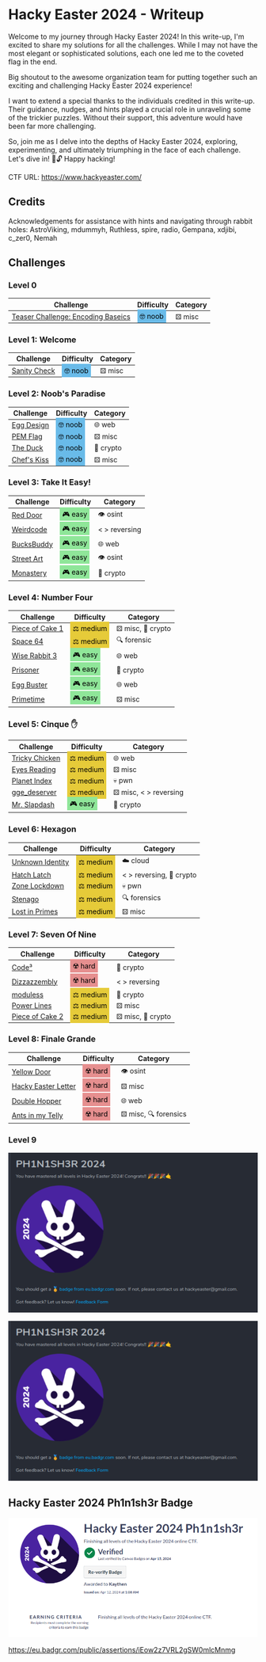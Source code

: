 # Hacky Easter 2024 - Writeup

Welcome to my journey through Hacky Easter 2024! In this write-up, I'm excited to share my solutions for all the challenges. While I may not have the most elegant or sophisticated solutions, each one led me to the coveted flag in the end.

Big shoutout to the awesome organization team for putting together such an exciting and challenging Hacky Easter 2024 experience!

I want to extend a special thanks to the individuals credited in this write-up. Their guidance, nudges, and hints played a crucial role in unraveling some of the trickier puzzles. Without their support, this adventure would have been far more challenging.

So, join me as I delve into the depths of Hacky Easter 2024, exploring, experimenting, and ultimately triumphing in the face of each challenge. Let's dive in! 🥚🔓 Happy hacking!

CTF URL: https://www.hackyeaster.com/ 

## Credits
Acknowledgements for assistance with hints and navigating through rabbit holes: AstroViking, mdummyh, Ruthless, spire, radio, Gempana, xdjibi, c_zer0, Nemah

## Challenges

### Level 0 

| Challenge | Difficulty | Category |
|-----------|------------|--------|
| [Teaser Challenge: Encoding Baseics](<Level 0 - Teaser/README.md>) | <span style="background-color: #69bbe9; padding: 5px; color: black;">🤓 noob</span> | ⚄ misc |


### Level 1: Welcome

| Challenge | Difficulty | Category |
|-----------|------------|--------|
| [Sanity Check](<Level 1 - Welcome/Sanitiy Check/README.md>) | <span style="background-color: #69bbe9; padding: 5px; color: black;">🤓 noob</span> | ⚄ misc |


### Level 2: Noob's Paradise

| Challenge | Difficulty | Category |
|-----------|------------|--------|
| [Egg Design](<Level 2 - Noob's Paradise/Egg Design/README.md>) | <span style="background-color: #69bbe9; padding: 5px; color: black;">🤓 noob</span> | 🌐 web |
| [PEM Flag](<Level 2 - Noob's Paradise/PEM Flag/README.md>) | <span style="background-color: #69bbe9; padding: 5px; color: black;">🤓 noob</span> | ⚄ misc |
| [The Duck](<Level 2 - Noob's Paradise/The Duck/README.md>) | <span style="background-color: #69bbe9; padding: 5px; color: black;">🤓 noob</span> | 🔐 crypto |
| [Chef's Kiss](<Level 2 - Noob's Paradise/Chef's Kiss 👌/README.md>) | <span style="background-color: #69bbe9; padding: 5px; color: black;">🤓 noob</span> | ⚄ misc |

### Level 3: Take It Easy!

| Challenge | Difficulty | Category |
|-----------|------------|--------|
| [Red Door](<Level 3 - Take It Easy/Red Door/README.md>) | <span style="background-color: #8fe699; padding: 5px; color: black;">🎮 easy</span> | 👁️ osint |
| [Weirdcode](<Level 3 - Take It Easy/Weird Code/README.md>) | <span style="background-color: #8fe699; padding: 5px; color: black;">🎮 easy</span> | < > reversing |
| [BucksBuddy](<Level 3 - Take It Easy/BucksBuddy/README.md>) | <span style="background-color: #8fe699; padding: 5px; color: black;">🎮 easy</span> | 🌐 web |
| [Street Art](<Level 3 - Take It Easy/Street Art/README.md>) | <span style="background-color: #8fe699; padding: 5px; color: black;">🎮 easy</span> | 👁️ osint |
| [Monastery](<Level 3 - Take It Easy/Monastery/README.md>) | <span style="background-color: #8fe699; padding: 5px; color: black;">🎮 easy</span> | 🔐 crypto |

### Level 4: Number Four

| Challenge | Difficulty | Category |
|-----------|------------|--------|
| [Piece of Cake 1](<Level 4 - Number Four/Piece of Cake 1/README.md>) | <span style="background-color: #e6cb39; padding: 5px; color: black;">⚖️ medium</span> | ⚄ misc, 🔐 crypto |
| [Space 64](<Level 4 - Number Four/Space 64/README.md>) | <span style="background-color: #e6cb39; padding: 5px; color: black;">⚖️ medium</span> | 🔍 forensic |
| [Wise Rabbit 3](<Level 4 - Number Four/Wise Rabbit 3/README.md>) | <span style="background-color: #8fe699; padding: 5px; color: black;">🎮 easy</span> | 🌐 web |
| [Prisoner](<Level 4 - Number Four/Prisoners/README.md>) | <span style="background-color: #8fe699; padding: 5px; color: black;">🎮 easy</span> | 🔐 crypto |
| [Egg Buster](<Level 4 - Number Four/Egg Busters/README.md>) | <span style="background-color: #8fe699; padding: 5px; color: black;">🎮 easy</span> | 🌐 web |
| [Primetime](<Level 4 - Number Four/Primetime/README.md>) | <span style="background-color: #8fe699; padding: 5px; color: black;">🎮 easy</span> | ⚄ misc |

### Level 5: Cinque ✋

| Challenge | Difficulty | Category |
|-----------|------------|--------|
| [Tricky Chicken](<Level 5 - Cinque ✋/Tricky Chicken/README.md>) | <span style="background-color: #e6cb39; padding: 5px; color: black;">⚖️ medium</span> | 🌐 web |
| [Eyes Reading](<Level 5 - Cinque ✋/​Eyes Reading/README.md>) | <span style="background-color: #e6cb39; padding: 5px; color: black;">⚖️ medium</span> | ⚄ misc |
| [Planet Index](<Level 5 - Cinque ✋/Planet Index/README.md>) | <span style="background-color: #e6cb39; padding: 5px; color: black;">⚖️ medium</span> | 💀 pwn |
| [gge_deserver](<Level 5 - Cinque ✋/gge_desrever/README.md>) | <span style="background-color: #e6cb39; padding: 5px; color: black;">⚖️ medium</span> | ⚄ misc, < > reversing |
| [Mr. Slapdash](<Level 5 - Cinque ✋/Mr. Slapdash/README.md>) | <span style="background-color: #8fe699; padding: 5px; color: black;">🎮 easy</span> | 🔐 crypto |


### Level 6: Hexagon

| Challenge | Difficulty | Category |
|-----------|------------|--------|
| [Unknown Identity](<Level 6 - Hexagon/Unknown Identity/README.md>) | <span style="background-color: #e6cb39; padding: 5px; color: black;">⚖️ medium</span> | ☁️ cloud |
| [Hatch Latch](<Level 6 - Hexagon/Hatch Latch/README.md>) | <span style="background-color: #e6cb39; padding: 5px; color: black;">⚖️ medium</span> | < > reversing, 🔐 crypto |
| [Zone Lockdown](<Level 6 - Hexagon/Zone Lockdown/README.md>) | <span style="background-color: #e6cb39; padding: 5px; color: black;">⚖️ medium</span> | 💀 pwn |
| [Stenago](<Level 6 - Hexagon/Stenago/README.md>) | <span style="background-color: #e6cb39; padding: 5px; color: black;">⚖️ medium</span> | 🔍 forensics |
| [Lost in Primes](<Level 6 - Hexagon/Lost in Primes/README.md>) | <span style="background-color: #e6cb39; padding: 5px; color: black;">⚖️ medium</span> | ⚄ misc |

### Level 7: Seven Of Nine

| Challenge | Difficulty | Category |
|-----------|------------|--------|
| [Code³](<Level 7 - Seven Of Nine/Code³/README.md>) | <span style="background-color: #e68f8f; padding: 5px; color: black;">☢️ hard</span> | 🔐 crypto |
| [Dizzazzembly](<Level 7 - Seven Of Nine/Dizzazzembly/README.md>) | <span style="background-color: #e68f8f; padding: 5px; color: black;">☢️ hard</span> | < > reversing |
| [moduless](<Level 7 - Seven Of Nine/moduless/README.md>) | <span style="background-color: #e6cb39; padding: 5px; color: black;">⚖️ medium</span> | 🔐 crypto |
| [Power Lines](<Level 7 - Seven Of Nine/Power Lines/README.md>) | <span style="background-color: #e6cb39; padding: 5px; color: black;">⚖️ medium</span> | ⚄ misc |
| [Piece of Cake 2](<Level 7 - Seven Of Nine/Piece of Cake 2/README.md>) | <span style="background-color: #e6cb39; padding: 5px; color: black;">⚖️ medium</span> | ⚄ misc, 🔐 crypto |

### Level 8: Finale Grande

| Challenge | Difficulty | Category |
|-----------|------------|--------|
| [Yellow Door](<Level 8 - Finale Grande/Yellow Door/README.md>) | <span style="background-color: #e68f8f; padding: 5px; color: black;">☢️ hard</span> | 👁️ osint |
| [Hacky Easter Letter](<Level 8 - Finale Grande/Hacky Easter Letters/README.md>) | <span style="background-color: #e68f8f; padding: 5px; color: black;">☢️ hard</span> | ⚄ misc |
| [Double Hopper](<Level 8 - Finale Grande/Double Hopper/README.md>) | <span style="background-color: #e68f8f; padding: 5px; color: black;">☢️ hard</span> | 🌐 web |
| [Ants in my Telly](<Level 8 - Finale Grande/Ants in my Telly/README.md>) | <span style="background-color: #e68f8f; padding: 5px; color: black;">☢️ hard</span> | ⚄ misc, 🔍 forensics |

### Level 9

![Level 9](./Level%209%20-%20The%20End/level9.png)

![test](test/level9.png)

## Hacky Easter 2024 Ph1n1sh3r Badge
![Phinisher Badge](PhinisherBadge.png)

https://eu.badgr.com/public/assertions/iEow2z7VRL2gSW0mlcMnmg